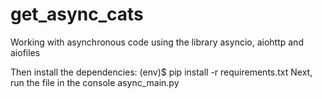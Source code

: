 # get_async_cats
Working with asynchronous code using the library asyncio, aiohttp and aiofiles

Then install the dependencies:
(env)$ pip install -r requirements.txt
Next, run the file in the console async_main.py
